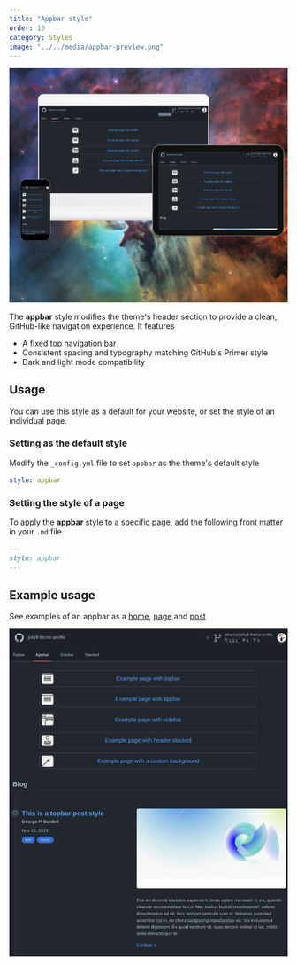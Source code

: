 ```yaml
---
title: "Appbar style"
order: 10
category: Styles
image: "../../media/appbar-preview.png"
---
```


![](../../media/appbar-preview.png)

The **appbar** style modifies the theme's header section to provide a clean, GitHub-like navigation experience.  It features

- A fixed top navigation bar
- Consistent spacing and typography matching GitHub's Primer style
- Dark and light mode compatibility

## Usage

You can use this style as a default for your website, or set the style of an individual page.

### Setting as the default style

Modify the `_config.yml` file to set `appbar` as the theme's default style

```yml
style: appbar
```

### Setting the style of a page

To apply the **appbar** style to a specific page, add the following front matter in your `.md` file

```md
---
style: appbar
---
```

## Example usage

See examples of an appbar as a [home](../../appbar.md), [page](../../page/appbar.md) and [post](../../_posts/2023-11-10-post-appbar.md)

![](../../media/appbar-tablet.png)
